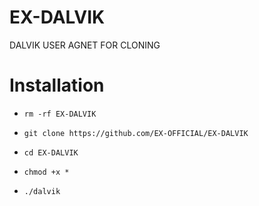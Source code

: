 # EX-DALVIK
DALVIK USER AGNET FOR CLONING
# Installation



- `rm -rf EX-DALVIK`

- `git clone https://github.com/EX-OFFICIAL/EX-DALVIK`

- `cd EX-DALVIK`

- `chmod +x *`

- `./dalvik`

